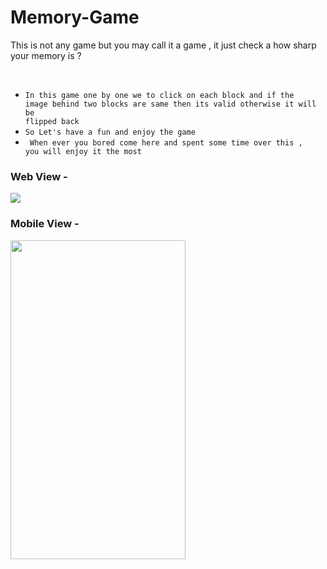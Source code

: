 # Memory-Game
This is not any game but you may call it a game , it just check a how sharp your memory is ?  

<br>

+ <code>In this game one by one we to click on each block and if the image behind two blocks are same then its valid otherwise it will be flipped back  </code>
+ <code>So Let's have a fun and enjoy the game </code>
+ <code> When ever you bored come here and spent some time over this , you will enjoy it the most </code>


### Web View - 
<img src="https://user-images.githubusercontent.com/66429038/120224896-edabaf00-c261-11eb-9f37-989dc1a12081.png">


### Mobile View - 
<img src="https://user-images.githubusercontent.com/66429038/120230645-6c5a1980-c26d-11eb-91e6-06c349b34ea1.jpeg" width="280" height="510">

